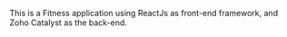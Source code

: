 This is a Fitness application using ReactJs as front-end framework, and Zoho Catalyst as the back-end.
